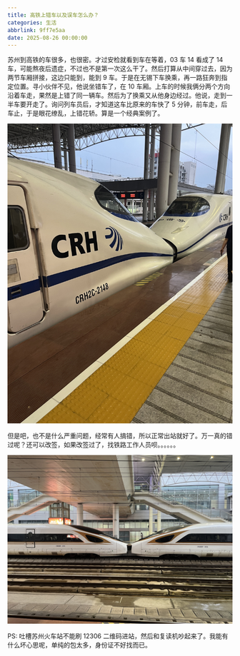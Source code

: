 ```yaml
---
title: 高铁上错车以及误车怎么办？
categories: 生活
abbrlink: 9ff7e5aa
date: 2025-08-26 00:00:00
---
```


苏州到高铁的车很多，也很密。才过安检就看到车在等着，03 车 14 看成了 14 车，可能熬夜后遗症，不过也不是第一次这么干了。然后打算从中间穿过去，因为两节车厢拼接，这边只能到，能到 9 车。于是在无锡下车换乘，再一路狂奔到指定位置。寻小伙伴不见，他说坐错车了，在 10 车厢。上车的时候我俩分两个方向沿着车走，果然是上错了同一辆车。然后为了换乘又从他身边经过。他说，走到一半车要开走了。询问列车员后，才知道这车比原来的车快了 5 分钟，前车走，后车止，于是眼花缭乱，上错花轿。算是一个经典案例了。

 <!--more-->

![654cdf6ea2fe87bd349c8919e0478228](https://raw.githubusercontent.com/cloudsmithy/picgo-imh/master/654cdf6ea2fe87bd349c8919e0478228.jpg)

但是吧，也不是什么严重问题，经常有人搞错，所以正常出站就好了。万一真的错过呢？还可以改签，如果改签过了，找铁路工作人员呗。。。。。。

![93b388a5816b5dbafdd749f4ae7fc230](https://raw.githubusercontent.com/cloudsmithy/picgo-imh/master/93b388a5816b5dbafdd749f4ae7fc230.jpg)

PS: 吐槽苏州火车站不能刷 12306 二维码进站，然后和复读机吵起来了。我能有什么坏心思呢，单纯的包太多，身份证不好找而已。

